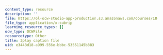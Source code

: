 ```yaml
---
content_type: resource
description: ''
file: https://ol-ocw-studio-app-production.s3.amazonaws.com/courses/18-06sc-linear-algebra-fall-2011/e3443d18a999556ebbbc53551145b883_TX_vooSnhm8.vtt
file_type: application/x-subrip
learning_resource_types: []
ocw_type: OCWFile
resourcetype: Other
title: 3play caption file
uid: e3443d18-a999-556e-bbbc-53551145b883
---
```


